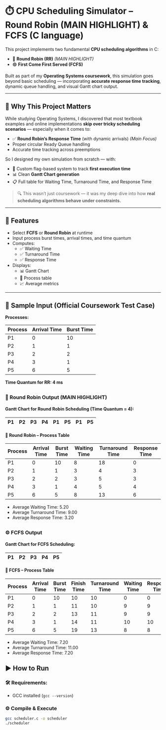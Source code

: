 # ⏱️ CPU Scheduling Simulator – Round Robin (MAIN HIGHLIGHT) & FCFS (C language)

This project implements two fundamental **CPU scheduling algorithms** in C:
- 🔁 **Round Robin (RR)**  *(MAIN HIGHLIGHT)*
- 🟢 **First Come First Served (FCFS)**

Built as part of my **Operating Systems coursework**, this simulation goes beyond basic scheduling — incorporating **accurate response time tracking**, dynamic queue handling, and visual Gantt chart output.

---

## 🧠 Why This Project Matters

While studying Operating Systems, I discovered that most textbook examples and online implementations **skip over tricky scheduling scenarios** — especially when it comes to:
- ✅ **Round Robin’s Response Time** (with dynamic arrivals) *(Main Focus)*
- Proper circular Ready Queue handling
- Accurate time tracking across preemptions

So I designed my own simulation from scratch — with:
- 🔄 Custom flag-based system to track **first execution time**
- 📊 Clean **Gantt Chart generation**
- 📋 Full table for Waiting Time, Turnaround Time, and Response Time

> 🔍 This wasn’t just coursework — it was my deep dive into how **real scheduling algorithms behave under constraints.**

---

## 🔧 Features

- Select **FCFS** or **Round Robin** at runtime
- Input process burst times, arrival times, and time quantum
- Computes:
  - ✅ Waiting Time
  - ✅ Turnaround Time
  - ✅ Response Time
- Displays:
  - 📊 Gantt Chart
  - 🧾 Process table
  - 📈 Average metrics

---
## 🧪 Sample Input (Official Coursework Test Case)

**Processes:**

| Process | Arrival Time | Burst Time |
|---------|--------------|------------|
| P1      | 0            | 10         |
| P2      | 1            | 1          |
| P3      | 2            | 2          |
| P4      | 3            | 1          |
| P5      | 6            | 5          |

**Time Quantum for RR: 4 ms**
##
### 🔁 Round Robin Output (MAIN HIGHLIGHT)
#### Gantt Chart for Round Robin Scheduling (Time Quantum = 4):

| P1  | P2  | P3  | P4  | P1  | P5  | P1  | P5  |
|-----|-----|-----|-----|-----|-----|-----|-----|

#### 🔁 Round Robin – Process Table

| Process | Arrival Time | Burst Time | Waiting Time | Turnaround Time | Response Time |
|---------|--------------|------------|---------------|------------------|----------------|
| P1      | 0            | 10         | 8             | 18               | 0              |
| P2      | 1            | 1          | 3             | 4                | 3              |
| P3      | 2            | 2          | 3             | 5                | 3              |
| P4      | 3            | 1          | 4             | 5                | 4              |
| P5      | 6            | 5          | 8             | 13               | 6              |

- Average Waiting Time: 5.20
- Average Turnaround Time: 9.00
- Average Response Time: 3.20

##

### ⚙️ FCFS Output
#### Gantt Chart for FCFS Scheduling:

| P1  | P2  | P3  | P4  | P5  |
|-----|-----|-----|-----|-----|

#### 🔹 FCFS – Process Table

| Process | Arrival Time | Burst Time | Finish Time | Turnaround Time | Waiting Time | Response Time |
|---------|--------------|------------|-------------|------------------|---------------|----------------|
| P1      | 0            | 10         | 10          | 10               | 0             | 0              |
| P2      | 1            | 1          | 11          | 10               | 9             | 9              |
| P3      | 2            | 2          | 13          | 11               | 9             | 9              |
| P4      | 3            | 1          | 14          | 11               | 10            | 10             |
| P5      | 6            | 5          | 19          | 13               | 8             | 8              |

- Average Waiting Time: 7.20
- Average Turnaround Time: 11.00
- Average Response Time: 7.20

## ▶️ How to Run

### 🛠️ Requirements:
- GCC installed (`gcc --version`)

### ⚙️ Compile & Execute

```bash
gcc scheduler.c -o scheduler
./scheduler
